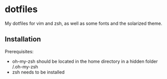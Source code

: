 # dotfiles
My dotfiles for vim and zsh,  as well as some fonts and the solarized theme.

## Installation

Prerequisites:

* oh-my-zsh should be located in the home directory in a hidden folder /.oh-my-zsh
* zsh needs to be installed
  
